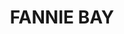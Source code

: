 ---
lastmod: '2025-04-06T06:05:19+00:00'
latitude: -12.428017
layout: suburb
longitude: 130.873315
postcode: 0820
state: NT
title: FANNIE BAY
url: /nt/fannie-bay/
---